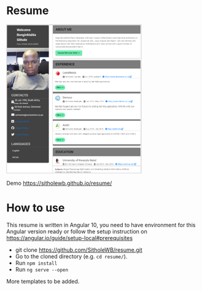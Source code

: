 # Resume

<img src="src/assets/resume-pic.png" width="350" style="margin-right:5px; border: 1px solid #ccc;" />

Demo https://sitholewb.github.io/resume/

# How to use
This resume is written in Angular 10, you need to have environment for this Angular version ready or follow the setup instruction on https://angular.io/guide/setup-local#prerequisites
 - git clone https://github.com/SitholeWB/resume.git
 - Go to the cloned directory (e.g. ``cd resume/``).
 - Run ``npm install``
 - Run ``ng serve --open``
 
 More templates to be added.

